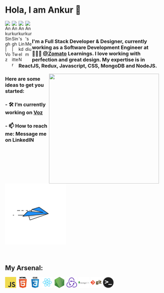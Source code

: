 # Hola, I am Ankur 👋

<a href="https://thevoz.in/profile/skur42">
  <img align="left" alt="Ankur Singh | Voz" width="22px" src="https://res.cloudinary.com/shelby-company-limited/image/upload/v1562446985/voz/dp/2019-07-06T21:03:04.398Z159m6raykjxs0lcy6.png" />
</a>
<a href="https://twitter.com/skur42">
  <img align="left" alt="Ankur Singh | Twitter" width="22px" src="https://cdn.jsdelivr.net/npm/simple-icons@v3/icons/twitter.svg" />
</a>
<a href="https://www.linkedin.com/in/skur42/">
  <img align="left" alt="Ankur's LinkdeIN" width="22px" src="https://cdn.jsdelivr.net/npm/simple-icons@v3/icons/linkedin.svg" />
</a>
<a href="https://medium.com/@skur42">
  <img align="left" alt="Ankur's Medium" width="22px" src="https://cdn.jsdelivr.net/npm/simple-icons@v3/icons/medium.svg" />
</a>

<br />
<br />

### I'm a Full Stack Developer & Designer, currently working as a Software Development Engineer at 🙍🏽‍♂️ [@Zomato](https://zomato.com) Learnings. I love working with perfection and great design. My expertise is in ReactJS, Redux, Javascript, CSS, MongoDB and NodeJS.

<p>
<div class="hello">
  <div class="inner" ><img src="https://raw.githubusercontent.com/auralshin/auralshin/master/assets/animation_500_kckasloz.gif" align="right" height="360" width="360" padding-top:"20"></div>
</div>
</p>

### Here are some ideas to get you started:
### - 🛠 I’m currently working on <a href="https://thevoz.in/" target="__blank">Voz</a>
### - 📫 How to reach me: Message me on LinkedIN

<p>
<div class="hello">
  <div class="inner" ><img src="https://raw.githubusercontent.com/auralshin/auralshin/master/assets/animation_300_kckabl3r.gif" height="200" width="200"></div>
</div>
</p>

<br />

## My Arsenal:

<code><img height="36" src="https://raw.githubusercontent.com/github/explore/80688e429a7d4ef2fca1e82350fe8e3517d3494d/topics/javascript/javascript.png"></code>
<code><img height="36" src="https://raw.githubusercontent.com/github/explore/80688e429a7d4ef2fca1e82350fe8e3517d3494d/topics/html/html.png"></code>
<code><img height="36" src="https://raw.githubusercontent.com/github/explore/80688e429a7d4ef2fca1e82350fe8e3517d3494d/topics/css/css.png"></code>
<code><img height="36" src="https://raw.githubusercontent.com/github/explore/80688e429a7d4ef2fca1e82350fe8e3517d3494d/topics/react/react.png"></code>
<code><img height="36" src="https://raw.githubusercontent.com/github/explore/80688e429a7d4ef2fca1e82350fe8e3517d3494d/topics/nodejs/nodejs.png"></code>
<code><img height="36" src="https://raw.githubusercontent.com/github/explore/80688e429a7d4ef2fca1e82350fe8e3517d3494d/topics/redux/redux.png"></code>
<code><img height="36" src="https://raw.githubusercontent.com/github/explore/80688e429a7d4ef2fca1e82350fe8e3517d3494d/topics/mongodb/mongodb.png"></code>
<code><img height="36" src="https://raw.githubusercontent.com/github/explore/80688e429a7d4ef2fca1e82350fe8e3517d3494d/topics/git/git.png"></code>
<code><img height="36" src="https://raw.githubusercontent.com/github/explore/80688e429a7d4ef2fca1e82350fe8e3517d3494d/topics/terminal/terminal.png"></code>
